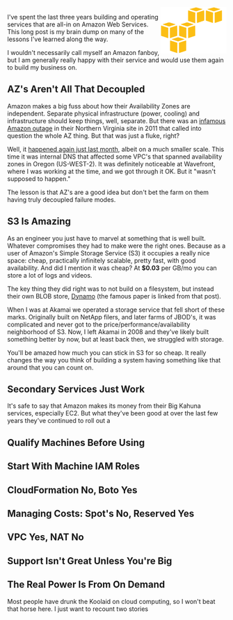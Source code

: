 <!-- 
.. title: Lessons from Three Years Living in AWS
.. slug: aws
.. link: 
.. description: 
.. tags: Tech,draft
.. date: 2015/04/06 20:07
-->

<img style="float:right" class="postimage" src="/f/aws.png" alt="AWS" width=30%>

I've spent the last three years building and operating services
that are all-in on Amazon Web Services. This long post is my brain
dump on many of the lessons I've learned along the way.

I wouldn't necessarily call myself an Amazon fanboy, but I am
generally really happy with their service and would use them again
to build my business on.


## AZ's Aren't All That Decoupled

Amazon makes a big fuss about how their Availability Zones are
independent. Separate physical infrastructure (power, cooling) and
infrastructure should keep things, well, separate. But there was
an [infamous Amazon outage][2011] in their Northern Virginia site
in 2011 that called into question the whole AZ thing. But that was
just a fluke, right?

Well, it [happened again just last month][2015], albeit on a much
smaller scale. This time it was internal DNS that affected some
VPC's that spanned availability zones in Oregon (US-WEST-2). It was
definitely noticeable at Wavefront, where I was working at the time,
and we got through it OK. But it "wasn't supposed to happen."

The lesson is that AZ's are a good idea but don't bet the farm on
them having truly decoupled failure modes.


## S3 Is Amazing

As an engineer you just have to marvel at something that is well
built. Whatever compromises they had to make were the right ones.
Because as a user of Amazon's Simple Storage Service (S3) it occupies
a really nice space: cheap, practically infinitely scalable, pretty
fast, with good availability. And did I mention it was cheap? At
**$0.03** per GB/mo you can store a lot of logs and videos.

The key thing they did right was to not build on a filesystem, but
instead their own BLOB store, [Dynamo][dynamo] (the famous paper
is linked from that post).

When I was at Akamai we operated a storage service that fell short
of these marks. Originally built on NetApp filers, and later farms
of JBOD's, it was complicated and never got to the
price/performance/availability neighborhood of S3. Now, I left
Akamai in 2008 and they've likely built something better by now,
but at least back then, we struggled with storage.

You'll be amazed how much you can stick in S3 for so cheap. It
really changes the way you think of building a system having something
like that around that you can count on.


## Secondary Services Just Work

It's safe to say that Amazon makes its money from their Big Kahuna
services, especially EC2. But what they've been good at over the
last few years they've continued to roll out a

## Qualify Machines Before Using

## Start With Machine IAM Roles

## CloudFormation No, Boto Yes

## Managing Costs: Spot's No, Reserved Yes

## VPC Yes, NAT No

## Support Isn't Great Unless You're Big

## The Real Power Is From On Demand

Most people have drunk the Koolaid on cloud computing, so I won't beat that horse here. I just want to recount two stories 



  [2011]: http://www.networkworld.com/article/2202805/cloud-computing/amazon-ec2-outage-calls--availability-zones--into-question.html
  [2015]: https://www.reddit.com/r/aws/comments/2zpag7/aws_internal_dns_outage/
  [dynamo]: http://www.allthingsdistributed.com/2007/10/amazons_dynamo.html
